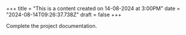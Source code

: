 +++
title = "This is a content created on 14-08-2024 at 3:00PM"
date = "2024-08-14T09:26:37.738Z"
draft = false
+++

  Complete the project documentation.
        